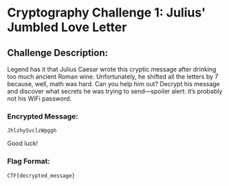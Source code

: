 # Cryptography Challenge 1: Julius' Jumbled Love Letter

## Challenge Description:
Legend has it that Julius Caesar wrote this cryptic message after drinking too much ancient Roman wine. Unfortunately, he shifted all the letters by 7 because, well, math was hard. Can you help him out? Decrypt his message and discover what secrets he was trying to send—spoiler alert: it’s probably not his WiFi password.

### Encrypted Message:
`JhlzhySvclzWpggh`

Good luck!

### Flag Format:
`CTF{decrypted_message}`
